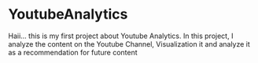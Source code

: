 # YoutubeAnalytics
Haii... this is my first project about Youtube Analytics. In this project, I analyze the content on the Youtube Channel, Visualization it and analyze it as a recommendation for future content
